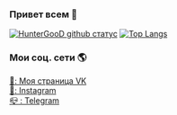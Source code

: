 ### Привет всем 👋

[![HunterGooD github статус](https://github-readme-stats.vercel.app/api?username=HunterGooD)](https://github.com/HunterGooD)
[![Top Langs](https://github-readme-stats.vercel.app/api/top-langs/?username=huntergood&bg_color=30,ffffff,fcffff)](https://github.com/HunterGooD)

### Мои соц. сети  🌎

[🚀: Моя страница VK](https://vk.com/1proger1) <br>
[📸: Instagram](https://instagram.com/gudovvlad/) <br>
[:mailbox_closed: : Telegram](https://t.me/vladislavGH) <br>
